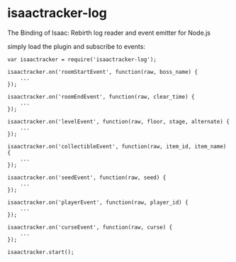 # isaactracker-log
The Binding of Isaac: Rebirth log reader and event emitter for Node.js

simply load the plugin and subscribe to events:
```
var isaactracker = require('isaactracker-log');

isaactracker.on('roomStartEvent', function(raw, boss_name) {
    ...
});

isaactracker.on('roomEndEvent', function(raw, clear_time) {
    ...
});

isaactracker.on('levelEvent', function(raw, floor, stage, alternate) {
    ...
});

isaactracker.on('collectibleEvent', function(raw, item_id, item_name) {
    ...
});

isaactracker.on('seedEvent', function(raw, seed) {
    ...
});

isaactracker.on('playerEvent', function(raw, player_id) {
    ...
});

isaactracker.on('curseEvent', function(raw, curse) {
    ...
});

isaactracker.start();
```
